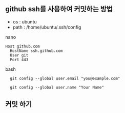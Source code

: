 ## github ssh를 사용하여 커밋하는 방법 

+ os : ubuntu
+ path : /home/ubuntu/.ssh/config

nano
```
Host github.com
  HostName ssh.github.com
  User git
  Port 443
```

bash
```
  git config --global user.email "you@example.com"
```
```
  git config --global user.name "Your Name"
```

## 커밋 하기
